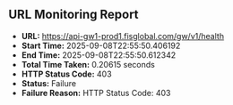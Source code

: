 ## URL Monitoring Report

- **URL:** https://api-gw1-prod1.fisglobal.com/gw/v1/health
- **Start Time:** 2025-09-08T22:55:50.406192
- **End Time:** 2025-09-08T22:55:50.612342
- **Total Time Taken:** 0.20615 seconds
- **HTTP Status Code:** 403
- **Status:** Failure
- **Failure Reason:** HTTP Status Code: 403
